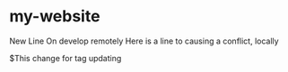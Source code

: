 # my-website

New Line On develop remotely
Here is a line to causing a conflict, locally

$This change for tag updating